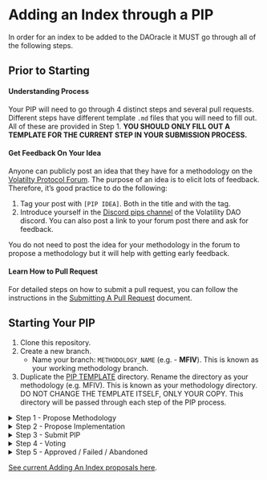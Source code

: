 # Adding an Index through a PIP

In order for an index to be added to the DAOracle it MUST go through all of the following steps. 

## Prior to Starting

#### Understanding Process

Your PIP will need to go through 4 distinct steps and several pull requests. Different steps have different template `.md` files that you will need to fill out. All of these are provided in Step 1. **YOU SHOULD ONLY FILL OUT A TEMPLATE FOR THE CURRENT STEP IN YOUR SUBMISSION PROCESS.**

#### Get Feedback On Your Idea
Anyone can publicly post an idea that they have for a methodology on the [Volatilty Protocol Forum](https://forum.volatility.com/). The purpose of an idea is to elicit lots of feedback. Therefore, it’s good practice to do the following:

1. Tag your post with `[PIP IDEA]`. Both in the title and with the tag.
2. Introduce yourself in the [Discord pips channel](https://discord.com/channels/807306992389062668/904816574215635025) of the Volatility DAO discord. You can also post a link to your forum post there and ask for feedback.

You do not need to post the idea for your methodology in the forum to propose a methodology but it will help with getting early feedback.

#### Learn How to Pull Request

For detailed steps on how to submit a pull request, you can follow the instructions in the [Submitting A Pull Request](../Submitting_A_Pull_Request.md) document.

## Starting Your PIP

1. Clone this repository.
2. Create a new branch.
	- Name your branch: `METHODOLOGY_NAME` (e.g. - **MFIV**). This is known as your working methodology branch.
3. Duplicate the [PIP TEMPLATE](PIP_TEMPLATE) directory. Rename the directory as your methodology (e.g. MFIV). This is known as your methodology directory. DO NOT CHANGE THE TEMPLATE ITSELF, ONLY YOUR COPY. This directory will be passed through each step of the PIP process.


<details><summary>Step 1 - Propose Methodology</summary>
 
To submit a formal version of your methodology, take the following steps:

1. Write your methodology as a formal mathematical document and save it as a `.pdf`. Name it `METHODOLOGY_NAME.pdf` (e.g **MFIV.pdf**).
2. In your methodology directory, add your `METHODOLOGY_NAME.pdf`.
3. In your methodology directory, fill out the `status.json` file (name and description only).
4. Move your methodology directory to the [/Step_1/](Step_1) directory.
5. Submit a pull request for your working methodology branch.
6. Notify @everyone in the [Discord pips channel](https://discord.com/channels/807306992389062668/904816574215635025) of the Volatility DAO discord of the pull request. Users will ask questions about your methodology which you should answer. 
7. A community call will be scheduled to discuss if the pull request should be approved or if more comments need to be resolved. A verbal vote will take place in the call or an informal vote will be done on Discord.

If the pull request is approved, move onto Step 2. If the pull request is not approved you can make additional changes and repeat the necessary steps above or you can Abandon your PIP.
</details>

<details><summary>Step 2 - Propose Implementation</summary>

IMPORTANT: By submitting your methodology, your code will be open-sourced under the MIT License.

To submit a version of an implementation take the following steps (**DO NOT DUPLICATE YOUR DIRECTORY IN THIS STEP**):

1. In your methodology directory, fill out the following: 
	- `README.md`.
	- `Implementation_Parameters.md`
	- `LICENSE` (Your open-source implementation will need to have an MIT license to be considered by the DAO.)
2. In your methodology directory, add your open-source code to the `implementation` directory.
3. In the `implementation` directory, provide and overview and detail instructions on how to test and run your open-source code.
4. Move your methodology directory to the [/Step_2/](Step_2) directory.
5. Submit a pull request for your working methodology branch.
6. Notify @everyone in the [Discord pips channel](https://discord.com/channels/807306992389062668/904816574215635025) of the Volatility DAO discord of the pull request. 
7. Users should be able to calculate your index. DAO users may comment on all files of your pull request. If they run into any issues or have any questions you should answer them. You should respond to and resolve as many comments as possible.
8. A community call will be scheduled to discuss if the pull request should be approved or if more comments need to be resolved. A verbal vote will take place in the call or an informal vote will be done on Discord.

If the pull request is approved, move onto Step 3. If the pull request is not approved you can make additional changes and repeat the necessary steps above or you can Abandon your PIP.
</details>

<details><summary>Step 3 - Submit PIP</summary>

To submit an official PIP, take the following steps (**DO NOT DUPLICATE YOUR DIRECTORY IN THIS STEP**):

1. In your methodology directory, fill out the `METHODOLOGY_NAME_PIP.md` and rename it to **METHODOLOGY_NAME_PIP.md** (e.g. - **MFIV_PIP.md**).
2. Move your methodology directory to the [/Step_3/](Step_3) directory.
3. Submit a pull request for your working methodology branch.
4. Notify @everyone in the [Discord pips channel](https://discord.com/channels/807306992389062668/904816574215635025) of the Volatility DAO discord of the pull request. 
5. DAO users will comment on `METHODOLOGY_NAME_PIP.md` but can also comment on any file within the directory. You should respond to and resolve as many comments as possible.
6. A community call will be scheduled to discuss the final proposal.

You can gauge the communities sentiment on your PIP in both the final call and in the Discord. You should move onto Step 4 only if you think your PIP can pass a governance vote.
</details>

<details><summary>Step 4 - Voting</summary>

Creating a vote:
1. Votes are created on the official [Volatilty DAO governance site](https://vote.volatility.com/).
2. Any VOL token holder with 1,000 VOL tokens can create a governance vote. If you do not have VOL tokens, you can either acquire them or you can ask someone in the DAO to post the vote for you.

All of the following criteria must be met for a vote to be considered valid:
1. Steps in this file are followed sequentially. NO step may be skipped.
2. The voting period is greater than or equal to 72 hours.
3. The vote is publicised in the [Discord announcements channel](https://discord.com/channels/807306992389062668/807306993139449938) channel of the Volatility DAO Discord with a link to the live vote. This announcement must be made when the vote goes live with a 30 minute window as the cutoff. 
4. The vote is formatted correctly (see below).

Formatting a vote:
1. The vote must use single choice voting. Those single choices must be YES and NO. There may be no other choices besides those two.
2. The following text must be used as the vote's title and description. Change the text where needed with the appropriate information:

| TITLE  |
| ------------- | 
```
Vote to determine if INSERT_METHODOLOGY should become a DAOracle Index.
``` 


| BODY  |
| ------------- |
```
This vote is to determine if INSERT_METHODOLOGY should become an official DAOracle Index. You can find the final pull request for INSERT_METHODOLOGY here: INSERT_URL. 

Voting YES - Means that INSERT_METHODOLOGY will be Approved and will be added to the DAOracle.

Voting NO - Means that INSERT_METHODOLOGY will be Failed and will NOT be added to the DAOracle.
``` 

</details>

<details><summary>Step 5 - Approved / Failed / Abandoned</summary>


| Status | Description |
| --- | --- |
| `Abandoned` | If a PIP is stuck at a step for many months or if a creator stops working on a PIP the pull request will be denied. It will be tagged with Abandoned. In the case where a methodology or implementation pull request has already been approved, then they may be removed from the repo. |
| `Approved` |  If a PIP is Approved it will become an official index of the DAOracle. The pull request will be approved and the directory moved to the [Approved directory](/Approved/). |
| `Failed` | If a PIP is Failed the pull request will be denied. It will be tagged with Failed. |
</details>


[See current Adding An Index proposals here](/../../#adding-an-index).